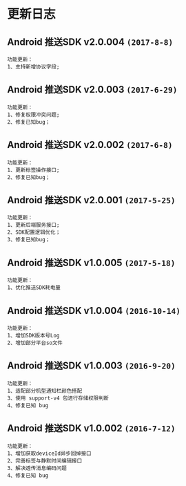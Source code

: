 # 更新日志

## Android 推送SDK v2.0.004  `(2017-8-8)`
```
功能更新：  
1、支持新增协议字段;  
```

## Android 推送SDK v2.0.003  `(2017-6-29)`
```
功能更新：  
1、修复权限冲突问题;   
2、修复已知bug；  
```

## Android 推送SDK v2.0.002  `(2017-6-8)`
```
功能更新：  
1、更新标签操作接口;   
2、修复已知bug；  
```

## Android 推送SDK v2.0.001  `(2017-5-25)`
```
功能更新：  
1、更新后端服务接口;
2、SDK配置逻辑优化；   
3、修复已知bug；  
```

## Android 推送SDK v1.0.005  `(2017-5-18)`
```
功能更新：  
1、优化推送SDK耗电量  
```

## Android 推送SDK v1.0.004  `(2016-10-14)`
```
功能更新：  
1、增加SDK版本号Log  
2、增加部分平台so文件  
```

## Android 推送SDK v1.0.003  `(2016-9-20)`
```
功能更新：  
1、适配部分机型通知栏颜色搭配  
3、使用 support-v4 包进行存储权限判断  
4、修复已知 bug  
```

## Android 推送SDK v1.0.002  `(2016-7-12)`
```
功能更新：  
1、增加获取deviceId异步回掉接口  
2、完善标签与静默时间编辑接口  
3、解决透传消息编码问题  
4、修复已知 bug  
```